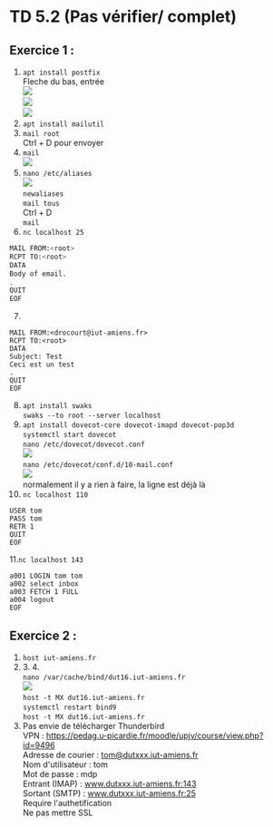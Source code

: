 # TD 5.2 (Pas vérifier/ complet)

## Exercice 1 :

1. `apt install postfix`  
Fleche du bas, entrée  
![](https://cdn.discordapp.com/attachments/948598901106151495/948599390858276944/unknown.png)  
![](https://cdn.discordapp.com/attachments/948598901106151495/948599560035500092/unknown.png)  
![](https://cdn.discordapp.com/attachments/948598901106151495/948599645997772892/unknown.png)  
2. `apt install mailutil`  
3.  `mail root`  
Ctrl + D pour envoyer  
4. `mail`  
![](https://cdn.discordapp.com/attachments/948598901106151495/948601335312425011/unknown.png)  
5. `nano /etc/aliases`  
![](https://cdn.discordapp.com/attachments/948598901106151495/948607349499756635/unknown.png)  
`newaliases`  
`mail tous`  
Ctrl + D  
`mail`  
6. `nc localhost 25`  
```bash
MAIL FROM:<root>
RCPT TO:<root>
DATA
Body of email.
.
QUIT
EOF
```  
7.
```
MAIL FROM:<drocourt@iut-amiens.fr>
RCPT TO:<root>
DATA
Subject: Test
Ceci est un test
.
QUIT
EOF
```
8. `apt install swaks`  
`swaks --to root --server localhost`  
9. `apt install dovecot-core dovecot-imapd dovecot-pop3d`  
`systemctl start dovecot`  
`nano /etc/dovecot/dovecot.conf`  
![](https://cdn.discordapp.com/attachments/948598901106151495/948610843623424010/unknown.png)  
`nano /etc/dovecot/conf.d/10-mail.conf`  
![](https://cdn.discordapp.com/attachments/948598901106151495/948611372151873637/unknown.png)  
normalement il y a rien à faire, la ligne est déjà là  
10. `nc localhost 110`  
```
USER tom
PASS tom
RETR 1
QUIT
EOF
```  
11.`nc localhost 143`  
```
a001 LOGIN tom tom
a002 select inbox
a003 FETCH 1 FULL
a004 logout
EOF
```  

## Exercice 2 :
1. `host iut-amiens.fr`  
2. ​3. ​4.​  
 `nano /var/cache/bind/dut16.iut-amiens.fr`  
![](https://cdn.discordapp.com/attachments/948598901106151495/948617833040994344/unknown.png)  
`host -t MX dut16.iut-amiens.fr`  
`systemctl restart bind9`  
`host -t MX dut16.iut-amiens.fr`  
5. Pas envie de télécharger Thunderbird  
VPN : https://pedag.u-picardie.fr/moodle/upjv/course/view.php?id=9496  
Adresse de courier : tom@dutxxx.iut-amiens.fr  
Nom d'utilisateur : tom  
Mot de passe : mdp  
Entrant (IMAP) : www.dutxxx.iut-amiens.fr:143  
Sortant (SMTP) : www.dutxxx.iut-amiens.fr:25  
Require l'authetification  
Ne pas mettre SSL  
